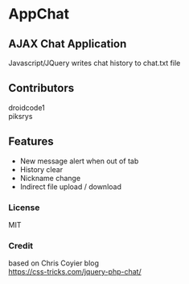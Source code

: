 # AppChat

## AJAX Chat Application
Javascript/JQuery writes chat history to chat.txt file

## Contributors

droidcode1<br />
piksrys

## Features
*   New message alert when out of tab
*   History clear
*   Nickname change
*   Indirect file upload / download

### License
MIT

### Credit

based on Chris Coyier blog<br />
https://css-tricks.com/jquery-php-chat/
